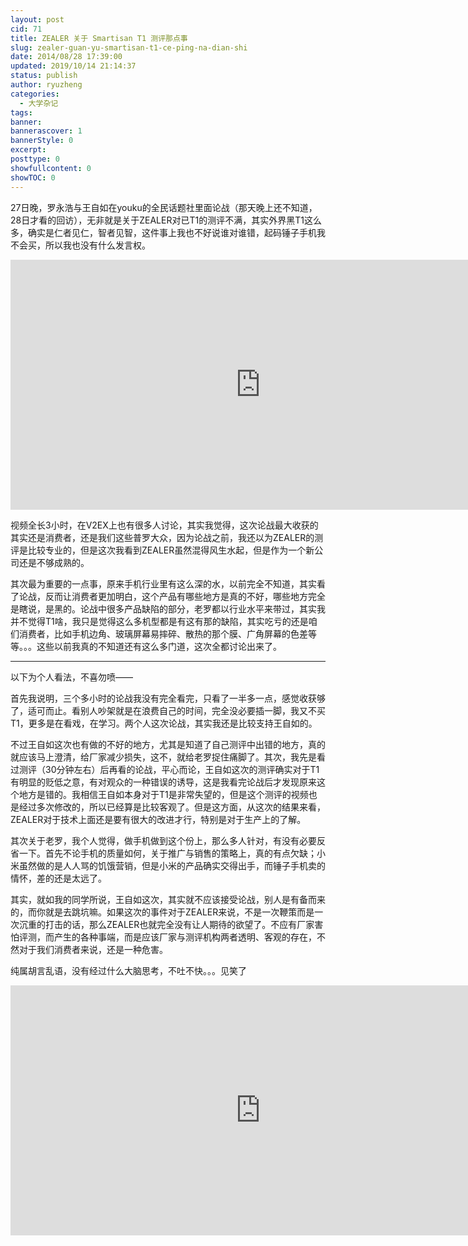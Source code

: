 ```yaml
---
layout: post
cid: 71
title: ZEALER 关于 Smartisan T1 测评那点事
slug: zealer-guan-yu-smartisan-t1-ce-ping-na-dian-shi
date: 2014/08/28 17:39:00
updated: 2019/10/14 21:14:37
status: publish
author: ryuzheng
categories: 
  - 大学杂记
tags: 
banner: 
bannerascover: 1
bannerStyle: 0
excerpt: 
posttype: 0
showfullcontent: 0
showTOC: 0
---
```



27日晚，罗永浩与王自如在youku的全民话题社里面论战（那天晚上还不知道，28日才看的回访），无非就是关于ZEALER对已T1的测评不满，其实外界黑T1这么多，确实是仁者见仁，智者见智，这件事上我也不好说谁对谁错，起码锤子手机我不会买，所以我也没有什么发言权。

<iframe width="800" height="400" src="https://www.youtube-nocookie.com/embed/KGbEsWTtlXY" frameborder="0" allow="accelerometer; autoplay; encrypted-media; gyroscope; picture-in-picture" allowfullscreen></iframe>

视频全长3小时，在V2EX上也有很多人讨论，其实我觉得，这次论战最大收获的其实还是消费者，还是我们这些普罗大众，因为论战之前，我还以为ZEALER的测评是比较专业的，但是这次我看到ZEALER虽然混得风生水起，但是作为一个新公司还是不够成熟的。

其次最为重要的一点事，原来手机行业里有这么深的水，以前完全不知道，其实看了论战，反而让消费者更加明白，这个产品有哪些地方是真的不好，哪些地方完全是瞎说，是黑的。论战中很多产品缺陷的部分，老罗都以行业水平来带过，其实我并不觉得T1啥，我只是觉得这么多机型都是有这有那的缺陷，其实吃亏的还是咱们消费者，比如手机边角、玻璃屏幕易摔碎、散热的那个膜、广角屏幕的色差等等。。。这些以前我真的不知道还有这么多门道，这次全都讨论出来了。

-----

以下为个人看法，不喜勿喷——

首先我说明，三个多小时的论战我没有完全看完，只看了一半多一点，感觉收获够了，适可而止。看别人吵架就是在浪费自己的时间，完全没必要插一脚，我又不买T1，更多是在看戏，在学习。两个人这次论战，其实我还是比较支持王自如的。

不过王自如这次也有做的不好的地方，尤其是知道了自己测评中出错的地方，真的就应该马上澄清，给厂家减少损失，这不，就给老罗捉住痛脚了。其次，我先是看过测评（30分钟左右）后再看的论战，平心而论，王自如这次的测评确实对于T1有明显的贬低之意，有对观众的一种错误的诱导，这是我看完论战后才发现原来这个地方是错的。我相信王自如本身对于T1是非常失望的，但是这个测评的视频也是经过多次修改的，所以已经算是比较客观了。但是这方面，从这次的结果来看，ZEALER对于技术上面还是要有很大的改进才行，特别是对于生产上的了解。

其次关于老罗，我个人觉得，做手机做到这个份上，那么多人针对，有没有必要反省一下。首先不论手机的质量如何，关于推广与销售的策略上，真的有点欠缺；小米虽然做的是人人骂的饥饿营销，但是小米的产品确实交得出手，而锤子手机卖的情怀，差的还是太远了。

其实，就如我的同学所说，王自如这次，其实就不应该接受论战，别人是有备而来的，而你就是去跳坑嘛。如果这次的事件对于ZEALER来说，不是一次鞭策而是一次沉重的打击的话，那么ZEALER也就完全没有让人期待的欲望了。不应有厂家害怕评测，而产生的各种事端，而是应该厂家与测评机构两者透明、客观的存在，不然对于我们消费者来说，还是一种危害。

纯属胡言乱语，没有经过什么大脑思考，不吐不快。。。见笑了

<iframe height=400 width=800 src='http://player.youku.com/embed/XNzQ5NDY1OTI0' frameborder=0 'allowfullscreen'></iframe>